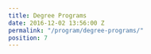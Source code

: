 ```yaml
---
title: Degree Programs
date: 2016-12-02 13:56:00 Z
permalink: "/program/degree-programs/"
position: 7
---
```


